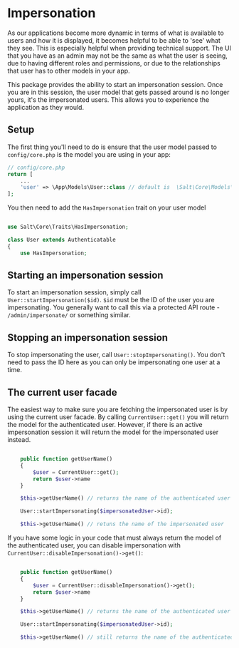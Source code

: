 # Impersonation

As our applications become more dynamic in terms of what is available to users and how it is displayed, it becomes helpful to be able to 'see' what they see.
This is especially helpful when providing technical support. The UI that you have as an admin may not be the same as what the user is seeing,
due to having different roles and permissions, or due to the relationships that user has to other models in your app.

This package provides the ability to start an impersonation session. Once you are in this session, the user model that gets passed around is no longer yours,
it's the impersonated users. This allows you to experience the application as they would.

## Setup

The first thing you'll need to do is ensure that the user model passed to `config/core.php` is the model you are using in your app:

```php
// config/core.php
return [
    ...
    'user' => \App\Models\User::class // default is  \Salt\Core\Models\User::class
];
```

You then need to add the `HasImpersonation` trait on your user model

```php

use Salt\Core\Traits\HasImpersonation;

class User extends Authenticatable
{
    use HasImpersonation;
```

## Starting an impersonation session

To start an impersonation session, simply call `User::startImpersonation($id)`. `$id` must be the ID of the user you are impersonating.
You generally want to call this via a protected API route - `/admin/impersonate/` or something similar.

## Stopping an impersonation session

To stop impersonating the user, call `User::stopImpersonating()`. You don't need to pass the ID here as you can only be impersonating one user at a time.

## The current user facade

The easiest way to make sure you are fetching the impersonated user is by using the current user facade. By calling `CurrentUser::get()` you will
return the model for the authenticated user. However, if there is an active impersonation session it will return the model for the impersonated user instead.

```php

    public function getUserName()
    {
        $user = CurrentUser::get();
        return $user->name
    }

    $this->getUserName() // returns the name of the authenticated user

    User::startImpersonating($impersonatedUser->id);

    $this->getUserName() // retuns the name of the impersonated user
```

If you have some logic in your code that must always return the model of the authenticated user, you can disable impersonation with `CurrentUser::disableImpersonation()->get()`:

```php

    public function getUserName()
    {
        $user = CurrentUser::disableImpersonation()->get();
        return $user->name
    }

    $this->getUserName() // returns the name of the authenticated user

    User::startImpersonating($impersonatedUser->id);

    $this->getUserName() // still returns the name of the authenticated user
```

